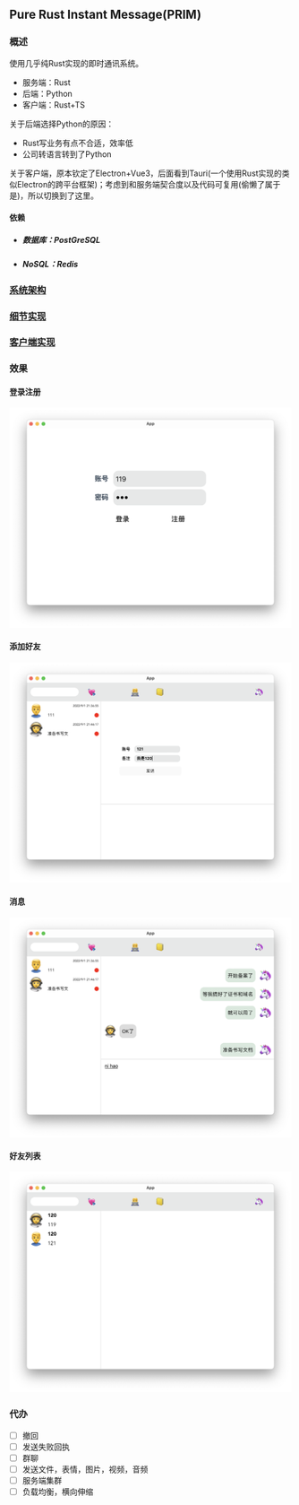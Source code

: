## Pure Rust Instant Message(PRIM)

### 概述

使用几乎纯Rust实现的即时通讯系统。

- 服务端：Rust
- 后端：Python
- 客户端：Rust+TS

关于后端选择Python的原因：

- Rust写业务有点不合适，效率低
- 公司转语言转到了Python

关于客户端，原本钦定了Electron+Vue3，后面看到Tauri(一个使用Rust实现的类似Electron的跨平台框架)；考虑到和服务端契合度以及代码可复用(偷懒了属于是)，所以切换到了这里。

#### 依赖

- ##### 数据库：PostGreSQL

- ##### NoSQL：Redis

### [系统架构](./doc/1.md)

### [细节实现](./doc/2.md)

### [客户端实现](./doc/3.md)

### 效果

#### 登录注册

![image-20220914223746460](./doc/sign.png)

#### 添加好友

![image-20220915110404585](./doc/add_friend.png)

#### 消息

![image-20220915110626716](./doc/chat.png)

#### 好友列表

![image-20220915110044657](./doc/friend_list.png)

### 代办

 - [ ] 撤回
 - [ ] 发送失败回执
 - [ ] 群聊
 - [ ] 发送文件，表情，图片，视频，音频
 - [ ] 服务端集群
 - [ ] 负载均衡，横向伸缩
